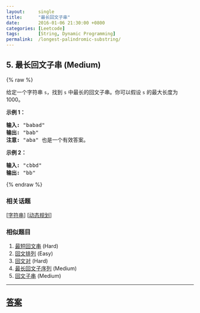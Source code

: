 ```yaml
---
layout:     single
title:      "最长回文子串"
date:       2016-01-06 21:30:00 +0800
categories: [Leetcode]
tags:       [String, Dynamic Programming]
permalink:  /longest-palindromic-substring/
---
```


## 5. 最长回文子串 (Medium)

{% raw %}

<p>给定一个字符串 <code>s</code>，找到 <code>s</code> 中最长的回文子串。你可以假设&nbsp;<code>s</code> 的最大长度为 1000。</p>

<p><strong>示例 1：</strong></p>

<pre><strong>输入:</strong> &quot;babad&quot;
<strong>输出:</strong> &quot;bab&quot;
<strong>注意:</strong> &quot;aba&quot; 也是一个有效答案。
</pre>

<p><strong>示例 2：</strong></p>

<pre><strong>输入:</strong> &quot;cbbd&quot;
<strong>输出:</strong> &quot;bb&quot;
</pre>

{% endraw %}

### 相关话题
  [[字符串](https://github.com/openset/leetcode/tree/master/tag/string/README.md)]
  [[动态规划](https://github.com/openset/leetcode/tree/master/tag/dynamic-programming/README.md)]

### 相似题目
  1. [最短回文串](/shortest-palindrome) (Hard)
  1. [回文排列](/palindrome-permutation) (Easy)
  1. [回文对](/palindrome-pairs) (Hard)
  1. [最长回文子序列](/longest-palindromic-subsequence) (Medium)
  1. [回文子串](/palindromic-substrings) (Medium)

---

## [答案](https://github.com/openset/leetcode/tree/master/problems/longest-palindromic-substring)
